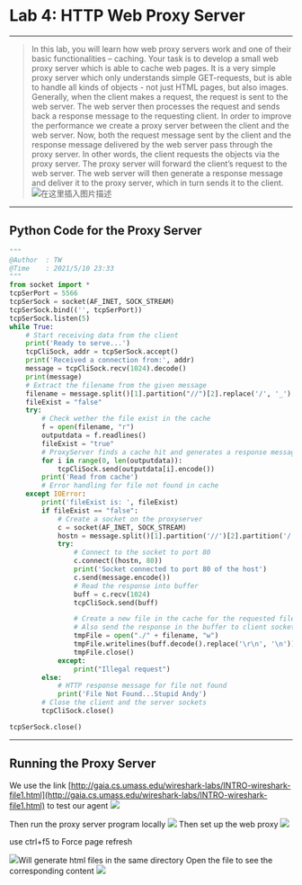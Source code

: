 ﻿# Lab 4: HTTP Web Proxy Server
---

> In this lab, you will learn how web proxy servers work and one of their basic functionalities –
caching. 
Your task is to develop a small web proxy server which is able to cache web pages. It is a very simple 
proxy server which only understands simple GET-requests, but is able to handle all kinds of objects -
not just HTML pages, but also images. 
Generally, when the client makes a request, the request is sent to the web server. The web server then 
processes the request and sends back a response message to the requesting client. In order to improve 
the performance we create a proxy server between the client and the web server. Now, both the 
request message sent by the client and the response message delivered by the web server pass through 
the proxy server. In other words, the client requests the objects via the proxy server. The proxy server 
will forward the client’s request to the web server. The web server will then generate a response 
message and deliver it to the proxy server, which in turn sends it to the client.
![在这里插入图片描述](https://img-blog.csdnimg.cn/20210512211600151.png)
---

## Python	Code	for	the	Proxy	Server

```python
"""
@Author  : TW
@Time    : 2021/5/10 23:33
"""
from socket import *
tcpSerPort = 5566
tcpSerSock = socket(AF_INET, SOCK_STREAM)
tcpSerSock.bind(('', tcpSerPort))
tcpSerSock.listen(5)
while True:
    # Start receiving data from the client
    print('Ready to serve...')
    tcpCliSock, addr = tcpSerSock.accept()
    print('Received a connection from:', addr)
    message = tcpCliSock.recv(1024).decode()
    print(message)
    # Extract the filename from the given message
    filename = message.split()[1].partition("//")[2].replace('/', '_')
    fileExist = "false"
    try:
        # Check wether the file exist in the cache
        f = open(filename, "r")
        outputdata = f.readlines()
        fileExist = "true"
        # ProxyServer finds a cache hit and generates a response message
        for i in range(0, len(outputdata)):
            tcpCliSock.send(outputdata[i].encode())
        print('Read from cache')
        # Error handling for file not found in cache
    except IOError:
        print('fileExist is: ', fileExist)
        if fileExist == "false":
            # Create a socket on the proxyserver
            c = socket(AF_INET, SOCK_STREAM)
            hostn = message.split()[1].partition('//')[2].partition('/')[0]
            try:
                # Connect to the socket to port 80
                c.connect((hostn, 80))
                print('Socket connected to port 80 of the host')
                c.send(message.encode())
                # Read the response into buffer
                buff = c.recv(1024)
                tcpCliSock.send(buff)

                # Create a new file in the cache for the requested file.
                # Also send the response in the buffer to client socket and the corresponding file in the cache
                tmpFile = open("./" + filename, "w")
                tmpFile.writelines(buff.decode().replace('\r\n', '\n'))
                tmpFile.close()
            except:
                print("Illegal request")
        else:
            # HTTP response message for file not found
            print('File Not Found...Stupid Andy')
        # Close the client and the server sockets
        tcpCliSock.close()

tcpSerSock.close()

```
---
## Running	the	Proxy	Server
We use the link [http://gaia.cs.umass.edu/wireshark-labs/INTRO-wireshark-file1.html](http://gaia.cs.umass.edu/wireshark-labs/INTRO-wireshark-file1.html) to test our agent
![](https://img-blog.csdnimg.cn/20210512212101639.png#pic_center)

Then run the proxy server program locally
![](https://img-blog.csdnimg.cn/20210512212316575.pn)
Then set up the web proxy
![](https://img-blog.csdnimg.cn/20210512212533203.png)

use ctrl+f5 to Force page refresh

![](https://img-blog.csdnimg.cn/20210512212843891.png#pic_center)Will generate html files in the same directory
Open the file to see the corresponding content
![](https://img-blog.csdnimg.cn/20210512212949895.png)

